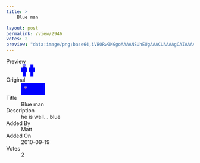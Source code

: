 ```yaml
---
title: >
    Blue man

layout: post
permalink: /view/2946
votes: 2
preview: "data:image/png;base64,iVBORw0KGgoAAAANSUhEUgAAACUAAAAgCAIAAAAaMSbnAAAABnRSTlMA/wD/AP5AXyvrAAAAj0lEQVRIie3UQRLCIAyF4T+OlyYHSG5t3LSjUnCYMXaheTsyhQ9KWom4sUdEGCUihvUuK9MvKwsl5tqNW+ufcM/0Xs53xGbFHA8ww327Bncxy8QAee4X1U0yFFBs30Rav8ixP6Ppo+JGan8OvPcTPvVgaa2ZPTNmOfv7K6+88sr7Vs7+X//6+yyvvPL+x7sD6mw+QpMMbWIAAAAASUVORK5CYII="
---
```

<dl class="side-by-side">
<dt>Preview</dt>
<dd>
    <img class="preview" src="data:image/png;base64,iVBORw0KGgoAAAANSUhEUgAAACUAAAAgCAIAAAAaMSbnAAAABnRSTlMA/wD/AP5AXyvrAAAAj0lEQVRIie3UQRLCIAyF4T+OlyYHSG5t3LSjUnCYMXaheTsyhQ9KWom4sUdEGCUihvUuK9MvKwsl5tqNW+ufcM/0Xs53xGbFHA8ww327Bncxy8QAee4X1U0yFFBs30Rav8ixP6Ppo+JGan8OvPcTPvVgaa2ZPTNmOfv7K6+88sr7Vs7+X//6+yyvvPL+x7sD6mw+QpMMbWIAAAAASUVORK5CYII=">
</dd>
<dt>Original</dt>
<dd>
    <img class="preview" src="data:image/png;base64,iVBORw0KGgoAAAANSUhEUgAAAEAAAAAgCAIAAAAt/+nTAAAAAXNSR0IArs4c6QAAAARnQU1BAACxjwv8YQUAAAAgY0hSTQAAeiYAAICEAAD6AAAAgOgAAHUwAADqYAAAOpgAABdwnLpRPAAAAIZJREFUWEftlUEKgDAMBOOz+/rYEhRRe8ohWRjpxYKw2xmbw8xN/JkFpJd2+qWP9PFToAFAFKqGAIG+BMbw16rO+nvjbxT6po+dfh32BdzXmLhy23wVKxDRQ6MbiAyBCPr8CfpFD5+5RquPAAIQSM4WFEIhFKp2AAIQSDqQ/Jw5UG0gBGoJnLVN2AQw0HZBAAAAAElFTkSuQmCC">
</dd>
<dt>Title</dt>
<dd>Blue man</dd>
<dt>Description</dt>
<dd>he is well... blue</dd>
<dt>Added By</dt>
<dd>Matt</dd>
<dt>Added On</dt>
<dd>2010-09-19</dd>
<dt>Votes</dt>
<dd>2</dd>
</dl>
